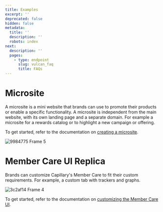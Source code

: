 ```yaml
---
title: Examples
excerpt: ''
deprecated: false
hidden: false
metadata:
  title: ''
  description: ''
  robots: index
next:
  description: ''
  pages:
    - type: endpoint
      slug: vulcan_faq
      title: FAQs
---
```

# Microsite

A microsite is a mini website that brands can use to promote their products or enable a specific functionality. A microsite is independent from the main website, with its own landing page and a separate domain. For example a microsite for a rewards catalog or to highlight a new campaign or offering.

To get started, refer to the documentation on [creating a microsite](https://docs.capillarytech.com/docs/creating-a-microsite-using-vulcan).

![9984775 Frame 5](https://files.readme.io/9984775-Frame_5.png)

# Member Care UI Replica

Brands can customize Capillary's Member Care to fit their custom requirements. For example, a custom tab with trackers and graphs.

![3c2af14 Frame 4](https://files.readme.io/3c2af14-Frame_4.png)

To get started, refer to the documentation on [customizing the Member Care UI](https://docs.capillarytech.com/docs/customizing-the-member-care-ui).